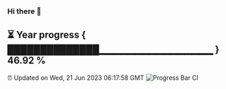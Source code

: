 ### Hi there 👋
⏳ Year progress { ██████████████▁▁▁▁▁▁▁▁▁▁▁▁▁▁▁▁ } 46.92 %
---
⏰ Updated on Wed, 21 Jun 2023 06:17:58 GMT
![Progress Bar CI](https://github.com/liununu/liununu/workflows/Progress%20Bar%20CI/badge.svg)
